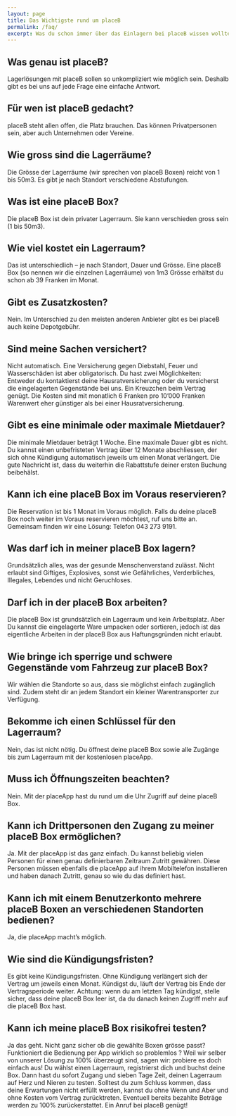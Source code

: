 ```yaml
---
layout: page
title: Das Wichtigste rund um placeB
permalink: /faq/
excerpt: Was du schon immer über das Einlagern bei placeB wissen wolltest
---
```


## Was genau ist placeB?
Lagerlösungen mit placeB sollen so unkompliziert wie möglich sein. Deshalb gibt es bei uns auf jede Frage eine einfache Antwort. 

## Für wen ist placeB gedacht?
placeB steht allen offen, die Platz brauchen. Das können Privatpersonen sein, aber auch Unternehmen oder Vereine.

## Wie gross sind die Lagerräume?
Die Grösse der Lagerräume (wir sprechen von placeB Boxen) reicht von 1 bis 50m3. Es gibt je nach Standort verschiedene Abstufungen.

## Was ist eine placeB Box?
Die placeB Box ist dein privater Lagerraum. Sie kann verschieden gross sein (1 bis 50m3).

## Wie viel kostet ein Lagerraum?
Das ist unterschiedlich – je nach Standort, Dauer und Grösse. Eine placeB Box (so nennen wir die einzelnen Lagerräume) von 1m3 Grösse erhältst du schon ab 39 Franken im Monat.

## Gibt es Zusatzkosten?
Nein. Im Unterschied zu den meisten anderen Anbieter gibt es bei placeB auch keine Depotgebühr.

## Sind meine Sachen versichert?
Nicht automatisch. Eine Versicherung gegen Diebstahl, Feuer und Wasserschäden ist aber obligatorisch. Du hast zwei Möglichkeiten: Entweder du kontaktierst deine Hausratversicherung oder du versicherst die eingelagerten Gegenstände bei uns. Ein Kreuzchen beim Vertrag genügt. Die Kosten sind mit monatlich 6 Franken pro 10’000 Franken Warenwert eher günstiger als bei einer Hausratversicherung.

## Gibt es eine minimale oder maximale Mietdauer?
Die minimale Mietdauer beträgt 1 Woche. Eine maximale Dauer gibt es nicht. Du kannst einen unbefristeten Vertrag über 12 Monate abschliessen, der sich ohne Kündigung automatisch jeweils um einen Monat verlängert.  Die gute Nachricht ist, dass du weiterhin die Rabattstufe deiner ersten Buchung beibehälst.

## Kann ich eine placeB Box im Voraus reservieren?
Die Reservation ist bis 1 Monat im Voraus möglich. Falls du deine placeB Box noch weiter im Voraus reservieren möchtest, ruf uns bitte an. Gemeinsam finden wir eine Lösung: Telefon 043 273 9191.

## Was darf ich in meiner placeB Box lagern?
Grundsätzlich alles, was der gesunde Menschenverstand zulässt. Nicht erlaubt sind Giftiges, Explosives, sonst wie Gefährliches, Verderbliches, Illegales, Lebendes und nicht Geruchloses.

## Darf ich in der placeB Box arbeiten?
Die placeB Box ist grundsätzlich ein Lagerraum und kein Arbeitsplatz. Aber Du kannst die eingelagerte Ware umpacken oder sortieren, jedoch ist das eigentliche Arbeiten in der placeB Box aus Haftungsgründen nicht erlaubt.

## Wie bringe ich sperrige und schwere Gegenstände vom Fahrzeug zur placeB Box?
Wir wählen die Standorte so aus, dass sie möglichst einfach zugänglich sind. Zudem steht dir an jedem Standort ein kleiner Warentransporter zur Verfügung.

## Bekomme ich einen Schlüssel für den Lagerraum?
Nein, das ist nicht nötig. Du öffnest deine placeB Box sowie alle Zugänge bis zum Lagerraum mit der kostenlosen placeApp.

## Muss ich Öffnungszeiten beachten?
Nein. Mit der placeApp hast du rund um die Uhr Zugriff auf deine placeB Box.

## Kann ich Drittpersonen den Zugang zu meiner placeB Box ermöglichen?
Ja. Mit der placeApp ist das ganz einfach. Du kannst beliebig vielen Personen für einen genau definierbaren Zeitraum Zutritt gewähren. Diese Personen müssen ebenfalls die placeApp auf ihrem Mobiltelefon installieren und haben danach Zutritt, genau so wie du das definiert hast.

## Kann ich mit einem Benutzerkonto mehrere placeB Boxen an verschiedenen Standorten bedienen?
Ja, die placeApp macht’s möglich.

## Wie sind die Kündigungsfristen?
Es gibt keine Kündigungsfristen. Ohne Kündigung verlängert sich der Vertrag um jeweils einen Monat. Kündigst du, läuft der Vertrag bis Ende der Vertragsperiode weiter. Achtung: wenn du am letzten Tag kündigst, stelle sicher, dass deine placeB Box leer ist, da du danach keinen Zugriff mehr auf die placeB Box hast.

## Kann ich meine placeB Box risikofrei testen?
Ja das geht. Nicht ganz sicher ob die gewählte Boxen grösse passt? Funktioniert die Bedienung per App wirklich so problemlos ? Weil wir selber von unserer Lösung zu 100% überzeugt sind, sagen wir: probiere es doch einfach aus! Du wählst einen Lagerraum, registrierst dich und buchst deine Box. Dann hast du sofort Zugang und sieben Tage Zeit, deinen Lagerraum auf Herz und Nieren zu testen. Solltest du zum Schluss kommen, dass deine Erwartungen nicht erfüllt werden, kannst du ohne Wenn und Aber und ohne Kosten vom Vertrag zurücktreten. Eventuell bereits bezahlte Beträge werden zu 100% zurückerstattet. Ein Anruf bei placeB genügt!